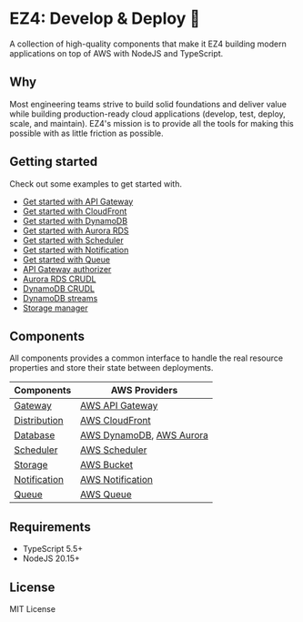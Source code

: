 # EZ4: Develop & Deploy 🚀

A collection of high-quality components that make it EZ4 building modern applications on top of AWS with NodeJS and TypeScript.

## Why

Most engineering teams strive to build solid foundations and deliver value while building production-ready cloud applications (develop, test, deploy, scale, and maintain). EZ4's mission is to provide all the tools for making this possible with as little friction as possible.

## Getting started

Check out some examples to get started with.

- [Get started with API Gateway](./examples/hello-aws-gateway)
- [Get started with CloudFront](./examples/hello-aws-cloudfront)
- [Get started with DynamoDB](./examples/hello-aws-dynamodb)
- [Get started with Aurora RDS](./examples/hello-aws-aurora)
- [Get started with Scheduler](./examples/hello-aws-scheduler)
- [Get started with Notification](./examples/hello-aws-notification)
- [Get started with Queue](./examples/hello-aws-queue)
- [API Gateway authorizer](./examples/aws-gateway-authorizer)
- [Aurora RDS CRUDL](./examples/aws-aurora-crudl)
- [DynamoDB CRUDL](./examples/aws-dynamodb-crudl)
- [DynamoDB streams](./examples/aws-dynamodb-streams)
- [Storage manager](./examples/aws-storage-manager)

## Components

All components provides a common interface to handle the real resource properties and store their state between deployments.

| Components                               | AWS Providers                                                                  |
| ---------------------------------------- | ------------------------------------------------------------------------------ |
| [Gateway](./packages/gateway/)           | [AWS API Gateway](./packages/aws-gateway/)                                     |
| [Distribution](./packages/distribution/) | [AWS CloudFront](./packages/aws-cloudfront/)                                   |
| [Database](./packages/database/)         | [AWS DynamoDB](./packages/aws-dynamodb/), [AWS Aurora](./packages/aws-aurora/) |
| [Scheduler](./packages/scheduler/)       | [AWS Scheduler](./packages/aws-scheduler/)                                     |
| [Storage](./packages/storage/)           | [AWS Bucket](./packages/aws-bucket/)                                           |
| [Notification](./packages/notification/) | [AWS Notification](./packages/aws-notification/)                               |
| [Queue](./packages/queue/)               | [AWS Queue](./packages/aws-queue/)                                             |

## Requirements

- TypeScript 5.5+
- NodeJS 20.15+

## License

MIT License
